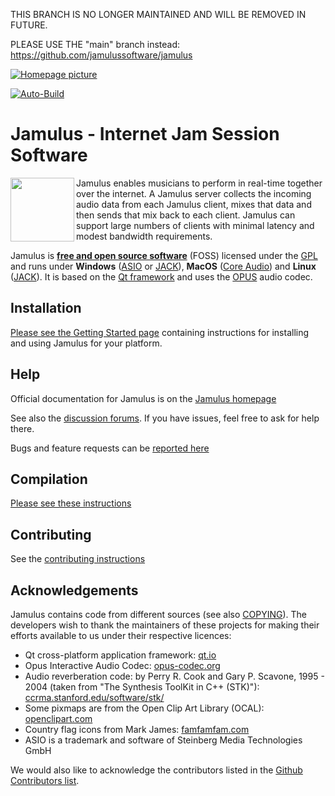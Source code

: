 THIS BRANCH IS NO LONGER MAINTAINED AND WILL BE REMOVED IN FUTURE.

PLEASE USE THE "main" branch instead: https://github.com/jamulussoftware/jamulus

[![Homepage picture](https://github.com/jamulussoftware/jamuluswebsite/blob/release/assets/img/jamulusbannersmall.png)](https://jamulus.io)

[![Auto-Build](https://github.com/jamulussoftware/jamulus/actions/workflows/autobuild.yml/badge.svg)](https://github.com/jamulussoftware/jamulus/actions/workflows/autobuild.yml)

# Jamulus - Internet Jam Session Software

<a href="https://jamulus.io/"><img align="left" width="102" height="102" src="https://jamulus.io/assets/img/jamulus-icon-2020.svg"/></a>

Jamulus enables musicians to perform in real-time together over the internet.
A Jamulus server collects the incoming audio data from each Jamulus client, mixes that data and then sends that mix back to each client. Jamulus can support large numbers of clients with minimal latency and modest bandwidth requirements.

Jamulus is [**free and open source software**](https://www.gnu.org/philosophy/free-sw.en.html) (FOSS) licensed under the [GPL](https://www.gnu.org/licenses/old-licenses/gpl-2.0.html)
and runs under **Windows** ([ASIO](https://www.steinberg.net) or [JACK](https://jackaudio.org)),
**MacOS** ([Core Audio](https://developer.apple.com/documentation/coreaudio)) and
**Linux** ([JACK](https://jackaudio.org)).
It is based on the [Qt framework](https://www.qt.io) and uses the [OPUS](https://www.opus-codec.org/) audio codec.

## Installation

[Please see the Getting Started page](https://jamulus.io/wiki/Getting-Started) containing instructions for installing and using Jamulus for your platform.

## Help

Official documentation for Jamulus is on the [Jamulus homepage](https://jamulus.io)

See also the [discussion forums](https://github.com/jamulussoftware/jamulus/discussions). If you have issues, feel free to ask for help there.

Bugs and feature requests can be [reported here](https://github.com/jamulussoftware/jamulus/issues)

## Compilation

[Please see these instructions](COMPILING.md)

## Contributing

See the [contributing instructions](CONTRIBUTING.md)

## Acknowledgements

Jamulus contains code from different sources (see also [COPYING](COPYING)). The developers wish
to thank the maintainers of these projects for making their efforts available to us under their respective licences:

*   Qt cross-platform application framework: [qt.io](https://www.qt.io)
*   Opus Interactive Audio Codec: [opus-codec.org](https://www.opus-codec.org/)
*   Audio reverberation code: by Perry R. Cook and Gary P. Scavone, 1995 - 2004
  (taken from "The Synthesis ToolKit in C++ (STK)"):
  [ccrma.stanford.edu/software/stk/](https://ccrma.stanford.edu/software/stk/)
*   Some pixmaps are from the Open Clip Art Library (OCAL): [openclipart.com](https://openclipart.org/)
*   Country flag icons from Mark James: [famfamfam.com](http://www.famfamfam.com)
*   ASIO is a trademark and software of Steinberg Media Technologies GmbH


We would also like to acknowledge the contributors listed in the
[Github Contributors list](https://github.com/jamulussoftware/jamulus/graphs/contributors).
